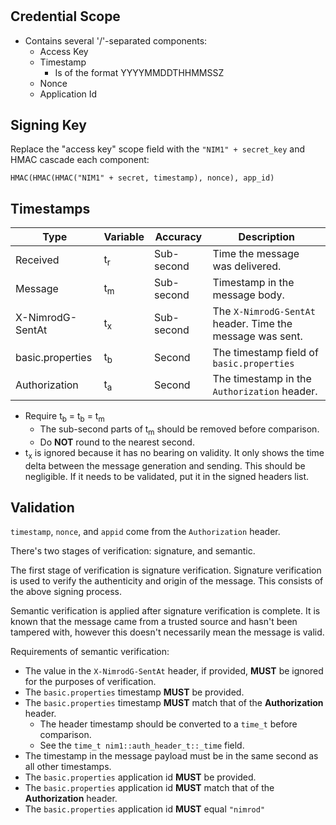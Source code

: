 #

## Credential Scope

* Contains several '/'-separated components:
  - Access Key
  - Timestamp
    - Is of the format YYYYMMDDTHHMMSSZ
  - Nonce
  - Application Id


## Signing Key

Replace the "access key" scope field with the `"NIM1" + secret_key` and
HMAC cascade each component:

```
HMAC(HMAC(HMAC("NIM1" + secret, timestamp), nonce), app_id)
```
 

## Timestamps

| Type             | Variable      | Accuracy   | Description |
| ---------------- | ------------- | ---------- | ----------- |
| Received         | t<sub>r</sub> | Sub-second | Time the message was delivered. |
| Message          | t<sub>m</sub> | Sub-second | Timestamp in the message body. |
| X-NimrodG-SentAt | t<sub>x</sub> | Sub-second | The `X-NimrodG-SentAt` header. Time the message was sent. |
| basic.properties | t<sub>b</sub> | Second     | The timestamp field of `basic.properties` |
| Authorization    | t<sub>a</sub> | Second     | The timestamp in the `Authorization` header. |

* Require t<sub>b</sub> = t<sub>b</sub> = t<sub>m</sub>
  * The sub-second parts of t<sub>m</sub> should be removed before comparison.
  * Do __NOT__ round to the nearest second.
* t<sub>x</sub> is ignored because it has no bearing on validity.
  It only shows the time delta between the message generation and sending.
  This should be negligible. If it needs to be validated, put it in the signed headers list.

## Validation

`timestamp`, `nonce`, and `appid` come from the `Authorization` header.

There's two stages of verification: signature, and semantic.

The first stage of verification is signature verification. Signature verification
is used to verify the authenticity and origin of the message. This consists of the above
signing process.

Semantic verification is applied after signature verification is complete.
It is known that the message came from a trusted source and hasn't been tampered with,
however this doesn't necessarily mean the message is valid.

Requirements of semantic verification:

* The value in the `X-NimrodG-SentAt` header, if provided, __MUST__ be ignored
  for the purposes of verification.
* The `basic.properties` timestamp __MUST__ be provided.
* The `basic.properties` timestamp __MUST__ match that of the __Authorization__ header.
  - The header timestamp should be converted to a `time_t` before comparison.
  - See the `time_t nim1::auth_header_t::_time` field.
* The timestamp in the message payload must be in the same second as all other timestamps.
* The `basic.properties` application id __MUST__ be provided.
* The `basic.properties` application id __MUST__ match that of the __Authorization__ header.
* The `basic.properties` application id __MUST__ equal `"nimrod"`
